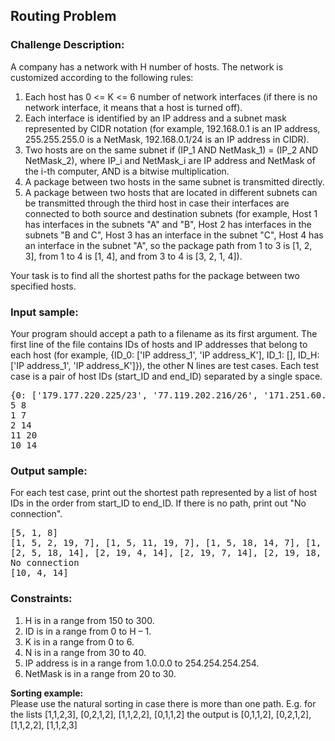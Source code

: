 <h2>Routing Problem</h2>

<h3>Challenge Description:</h3>
<p>
    A company has a network with H number of hosts. The network is customized according to the following rules:
</p>

<ol>
<li>Each host has 0 &lt;= K &lt;= 6 number of network interfaces (if there is no network interface, it means that a host is turned off).</li>
<li>
        Each interface is identified by an IP address and a subnet mask represented by CIDR notation (for example,
        192.168.0.1 is an IP address, 255.255.255.0 is a NetMask, 192.168.0.1/24 is an IP address in CIDR).
</li>
<li>
        Two hosts are on the same subnet if (IP_1 AND NetMask_1) = (IP_2 AND NetMask_2), where IP_i and NetMask_i
        are IP address and NetMask of the i-th computer, AND is a bitwise multiplication.
</li>
<li>A package between two hosts in the same subnet is transmitted directly.</li>
<li>
        A package between two hosts that are located in different subnets can be transmitted through the third host in
        case their interfaces are connected to both source and destination subnets (for example, Host 1 has interfaces
        in the subnets &quot;A&quot; and &quot;B&quot;, Host 2 has interfaces in the subnets &quot;B and C&quot;, Host 3 has an interface in the subnet
        &quot;C&quot;, Host 4 has an interface in the subnet &quot;A&quot;, so the package path from 1 to 3 is [1, 2, 3], from 1 to 4 is
        [1, 4], and from 3 to 4 is [3, 2, 1, 4]).
</li>
</ol>

<p>Your task is to find all the shortest paths for the package between two specified hosts.</p>

<h3>Input sample:</h3>
<p>
    Your program should accept a path to a filename as its first argument. The first line of the file contains IDs of hosts
    and IP addresses that belong to each host (for example,
    {ID_0: [&apos;IP address_1&apos;, &apos;IP address_K&apos;], ID_1: [], ID_H: [&apos;IP address_1&apos;, &apos;IP address_K&apos;]}),
    the other N lines are test cases. Each test case is a pair of host IDs (start_ID and end_ID) separated by a single space.
</p>

<pre class="description-input-output">{0: [&apos;179.177.220.225/23&apos;, &apos;77.119.202.216/26&apos;, &apos;171.251.60.138/25&apos;], 1: [&apos;147.105.101.114/22&apos;, &apos;67.239.38.194/23&apos;, &apos;50.202.182.215/21&apos;], 2: [&apos;14.125.37.194/23&apos;, &apos;128.3.0.158/23&apos;], 3: [&apos;77.119.202.193/26&apos;, &apos;164.119.164.209/30&apos;], 4: [&apos;178.102.37.7/25&apos;, &apos;117.184.65.161/21&apos;, &apos;246.255.201.77/20&apos;, &apos;128.160.69.237/30&apos;], 5: [&apos;67.239.38.85/23&apos;, &apos;128.3.1.67/23&apos;, &apos;19.136.96.193/20&apos;, &apos;108.243.129.176/24&apos;], 6: [&apos;103.131.199.252/25&apos;, &apos;222.15.10.40/20&apos;], 7: [&apos;194.214.45.144/20&apos;, &apos;22.53.223.185/26&apos;], 8: [&apos;147.105.102.57/22&apos;, &apos;122.119.95.62/22&apos;, &apos;0.111.125.205/30&apos;], 9: [&apos;0.111.125.206/30&apos;], 10: [&apos;117.184.70.222/21&apos;], 11: [&apos;178.102.37.31/25&apos;, &apos;19.136.100.54/20&apos;, &apos;96.43.12.49/28&apos;, &apos;214.240.75.20/23&apos;], 12: [&apos;171.251.60.130/25&apos;, &apos;198.240.92.134/22&apos;, &apos;242.183.157.69/27&apos;, &apos;235.172.192.119/23&apos;], 13: [&apos;122.119.93.84/22&apos;], 14: [&apos;128.160.69.238/30&apos;, &apos;22.53.223.131/26&apos;, &apos;89.111.130.102/30&apos;], 15: [&apos;50.202.182.148/21&apos;, &apos;235.172.192.12/23&apos;], 16: [&apos;179.177.220.149/23&apos;, &apos;103.131.199.146/25&apos;, &apos;198.240.92.1/22&apos;], 17: [&apos;96.43.12.52/28&apos;], 18: [&apos;164.119.164.210/30&apos;, &apos;108.243.129.104/24&apos;, &apos;222.15.4.215/20&apos;, &apos;89.111.130.101/30&apos;, &apos;63.113.177.19/28&apos;], 19: [&apos;14.125.36.203/23&apos;, &apos;246.255.204.239/20&apos;, &apos;194.214.34.254/20&apos;, &apos;214.240.74.123/23&apos;, &apos;242.183.157.93/27&apos;, &apos;63.113.177.27/28&apos;]}
5 8
1 7
2 14
11 20
10 14</pre>

<h3>Output sample:</h3>

<p>
    For each test case, print out the shortest path represented by a list of host IDs in the order from start_ID to end_ID.
    If there is no path, print out &quot;No connection&quot;.
</p>

<pre class="description-input-output">[5, 1, 8]
[1, 5, 2, 19, 7], [1, 5, 11, 19, 7], [1, 5, 18, 14, 7], [1, 5, 18, 19, 7], [1, 15, 12, 19, 7]
[2, 5, 18, 14], [2, 19, 4, 14], [2, 19, 7, 14], [2, 19, 18, 14]
No connection
[10, 4, 14]</pre>

<h3>Constraints:</h3>
<ol>
<li>H is in a range from 150 to 300.</li>
<li>ID is in a range from 0 to H &#x2013; 1.</li>
<li>K is in a range from 0 to 6.</li>
<li>N is in a range from 30 to 40.</li>
<li>IP address is in a range from 1.0.0.0 to 254.254.254.254.</li>
<li>NetMask is in a range from 20 to 30.</li>
</ol>

<p>
<b>Sorting example:</b>
<br>
    Please use the natural sorting in case there is more than one path. E.g.
    for the lists [1,1,2,3], [0,2,1,2], [1,1,2,2], [0,1,1,2] the output is [0,1,1,2], [0,2,1,2], [1,1,2,2], [1,1,2,3]
</p>
